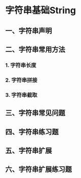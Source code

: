 # 字符串基础String

## 一、字符串声明

## 二、字符串常用方法

### 1. 字符串长度

### 2. 字符串拼接

### 3. 字符串截取

## 三、字符串常见问题

## 四、字符串练习题

## 五、字符串扩展

## 六、字符串扩展练习题
